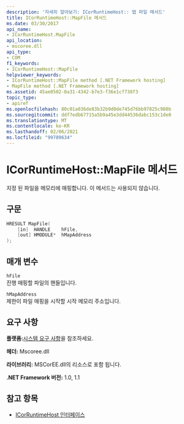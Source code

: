 ```yaml
---
description: '자세히 알아보기: ICorRuntimeHost:: 맵 파일 메서드'
title: ICorRuntimeHost::MapFile 메서드
ms.date: 03/30/2017
api_name:
- ICorRuntimeHost.MapFile
api_location:
- mscoree.dll
api_type:
- COM
f1_keywords:
- ICorRuntimeHost::MapFile
helpviewer_keywords:
- ICorRuntimeHost::MapFile method [.NET Framework hosting]
- MapFile method [.NET Framework hosting]
ms.assetid: 45ae0502-0a31-4342-b7e3-f36e1cf738f3
topic_type:
- apiref
ms.openlocfilehash: 80c01a036de83b32b9d0de745d76bb97825c980b
ms.sourcegitcommit: ddf7edb67715a5b9a45e3dd44536dabc153c1de0
ms.translationtype: MT
ms.contentlocale: ko-KR
ms.lasthandoff: 02/06/2021
ms.locfileid: "99789634"
---
```

# <a name="icorruntimehostmapfile-method"></a>ICorRuntimeHost::MapFile 메서드

지정 된 파일을 메모리에 매핑합니다. 이 메서드는 사용되지 않습니다.  
  
## <a name="syntax"></a>구문  
  
```cpp  
HRESULT MapFile(  
    [in]  HANDLE    hFile,  
    [out] HMODULE*  hMapAddress  
);  
```  
  
## <a name="parameters"></a>매개 변수  

 `hFile`  
 진행 매핑할 파일의 핸들입니다.  
  
 `hMapAddress`  
 제한이 파일 매핑을 시작할 시작 메모리 주소입니다.  
  
## <a name="requirements"></a>요구 사항  

 **플랫폼:**[시스템 요구 사항](../../get-started/system-requirements.md)을 참조하세요.  
  
 **헤더:** Mscoree.dll  
  
 **라이브러리:** MSCorEE.dll의 리소스로 포함 됩니다.  
  
 **.NET Framework 버전:** 1.0, 1.1  
  
## <a name="see-also"></a>참고 항목

- [ICorRuntimeHost 인터페이스](icorruntimehost-interface.md)
